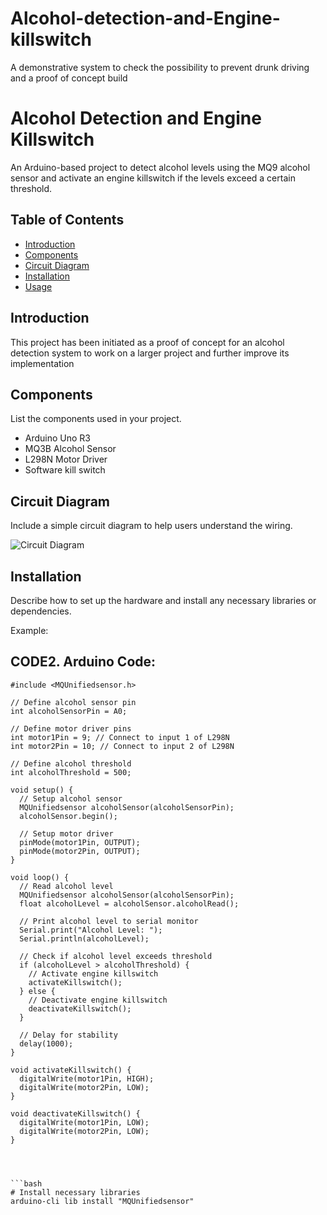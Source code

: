 # Alcohol-detection-and-Engine-killswitch
A demonstrative system to check the possibility to prevent drunk driving and a proof of concept build
# Alcohol Detection and Engine Killswitch

An Arduino-based project to detect alcohol levels using the MQ9 alcohol sensor and activate an engine killswitch if the levels exceed a certain threshold.

## Table of Contents

- [Introduction](#introduction)
- [Components](#components)
- [Circuit Diagram](#circuit-diagram)
- [Installation](#installation)
- [Usage](#)

## Introduction

This project has been initiated as a proof of concept for an alcohol detection system to work on a larger project and further improve its implementation

## Components

List the components used in your project.

- Arduino Uno R3
- MQ3B Alcohol Sensor
- L298N Motor Driver
- Software kill switch
## Circuit Diagram

Include a simple circuit diagram to help users understand the wiring.

![Circuit Diagram]([https://encrypted-tbn0.gstatic.com/images?q=tbn:ANd9GcQUQGtOL21fQJ7RN4N0FwObe9H3bnQ8MMcvR8AtCca3qsJOVSPPYC_Ci9yk-w&s](https://www.google.com/url?sa=i&url=https%3A%2F%2Fnevonprojects.com%2Farduino-based-alcohol-sense-engine-lock-gps%2F&psig=AOvVaw3h5-SHb0PBu1r3GvgQrwqw&ust=1709281153722000&source=images&cd=vfe&opi=89978449&ved=0CBMQjRxqFwoTCMC3zKiP0IQDFQAAAAAdAAAAABAE)https://www.google.com/url?sa=i&url=https%3A%2F%2Fnevonprojects.com%2Farduino-based-alcohol-sense-engine-lock-gps%2F&psig=AOvVaw3h5-SHb0PBu1r3GvgQrwqw&ust=1709281153722000&source=images&cd=vfe&opi=89978449&ved=0CBMQjRxqFwoTCMC3zKiP0IQDFQAAAAAdAAAAABAE)

## Installation

Describe how to set up the hardware and install any necessary libraries or dependencies.

Example:

## CODE2. Arduino Code:

```arduino
#include <MQUnifiedsensor.h>

// Define alcohol sensor pin
int alcoholSensorPin = A0;

// Define motor driver pins
int motor1Pin = 9; // Connect to input 1 of L298N
int motor2Pin = 10; // Connect to input 2 of L298N

// Define alcohol threshold
int alcoholThreshold = 500;

void setup() {
  // Setup alcohol sensor
  MQUnifiedsensor alcoholSensor(alcoholSensorPin);
  alcoholSensor.begin();
  
  // Setup motor driver
  pinMode(motor1Pin, OUTPUT);
  pinMode(motor2Pin, OUTPUT);
}

void loop() {
  // Read alcohol level
  MQUnifiedsensor alcoholSensor(alcoholSensorPin);
  float alcoholLevel = alcoholSensor.alcoholRead();

  // Print alcohol level to serial monitor
  Serial.print("Alcohol Level: ");
  Serial.println(alcoholLevel);

  // Check if alcohol level exceeds threshold
  if (alcoholLevel > alcoholThreshold) {
    // Activate engine killswitch
    activateKillswitch();
  } else {
    // Deactivate engine killswitch
    deactivateKillswitch();
  }

  // Delay for stability
  delay(1000);
}

void activateKillswitch() {
  digitalWrite(motor1Pin, HIGH);
  digitalWrite(motor2Pin, LOW);
}

void deactivateKillswitch() {
  digitalWrite(motor1Pin, LOW);
  digitalWrite(motor2Pin, LOW);
}




```bash
# Install necessary libraries
arduino-cli lib install "MQUnifiedsensor"
